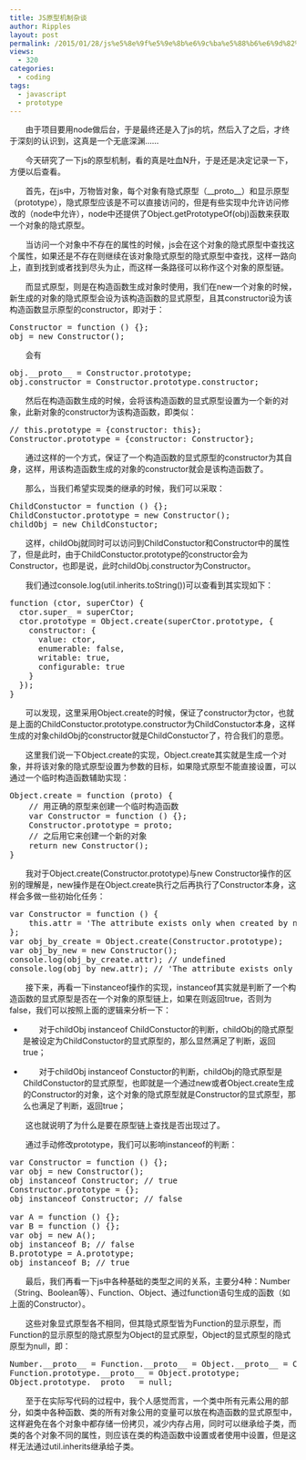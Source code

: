 ```yaml
---
title: JS原型机制杂谈
author: Ripples
layout: post
permalink: /2015/01/28/js%e5%8e%9f%e5%9e%8b%e6%9c%ba%e5%88%b6%e6%9d%82%e8%b0%88/
views:
  - 320
categories:
  - coding
tags:
  - javascript
  - prototype
---
```

<p style="text-indent: 2em;">
  由于项目要用node做后台，于是最终还是入了js的坑，然后入了之后，才终于深刻的认识到，这真是一个无底深渊……
</p>

<p style="text-indent: 2em;">
  今天研究了一下js的原型机制，看的真是吐血N升，于是还是决定记录一下，方便以后查看。
</p>

<!--more-->

<p style="text-indent: 2em;">
  首先，在js中，万物皆对象，每个对象有隐式原型（__proto__）和显示原型（prototype），隐式原型应该是不可以直接访问的，但是有些实现中允许访问修改的（node中允许），node中还提供了Object.getPrototypeOf(obj)函数来获取一个对象的隐式原型。
</p>

<p style="text-indent: 2em;">
  当访问一个对象中不存在的属性的时候，js会在这个对象的隐式原型中查找这个属性，如果还是不存在则继续在该对象隐式原型的隐式原型中查找，这样一路向上，直到找到或者找到尽头为止，而这样一条路径可以称作这个对象的原型链。
</p>

<p style="text-indent: 2em;">
  而显式原型，则是在构造函数生成对象时使用，我们在new一个对象的时候，新生成的对象的隐式原型会设为该构造函数的显式原型，且其constructor设为该构造函数显示原型的constructor，即对于：
</p>

<pre class="brush:js;toolbar:false">Constructor&nbsp;=&nbsp;function&nbsp;()&nbsp;{};
obj&nbsp;=&nbsp;new&nbsp;Constructor();</pre>

<p style="text-indent: 2em;">
  会有
</p>

<pre class="brush:js;toolbar:false">obj.__proto__&nbsp;=&nbsp;Constructor.prototype;
obj.constructor&nbsp;=&nbsp;Constructor.prototype.constructor;</pre>

<p style="text-indent: 2em;">
  然后在构造函数生成的时候，会将该构造函数的显式原型设置为一个新的对象，此新对象的constructor为该构造函数，即类似：
</p>

<pre class="brush:js;toolbar:false">//&nbsp;this.prototype&nbsp;=&nbsp;{constructor:&nbsp;this};
Constructor.prototype&nbsp;=&nbsp;{constructor:&nbsp;Constructor};</pre>

<p style="text-indent: 2em;">
  通过这样的一个方式，保证了一个构造函数的显式原型的constructor为其自身，这样，用该构造函数生成的对象的constructor就会是该构造函数了。
</p>

<p style="text-indent: 2em;">
  那么，当我们希望实现类的继承的时候，我们可以采取：
</p>

<pre class="brush:js;toolbar:false">ChildConstuctor&nbsp;=&nbsp;function&nbsp;()&nbsp;{};
ChildConstuctor.prototype&nbsp;=&nbsp;new&nbsp;Constructor();
childObj&nbsp;=&nbsp;new&nbsp;ChildConstuctor;</pre>

<p style="text-indent: 2em;">
  这样，childObj就同时可以访问到ChildConstuctor和Constructor中的属性了，但是此时，由于ChildConstuctor.prototype的constructor会为Constructor，也即是说，此时childObj.constructor为Constructor。
</p>

<p style="text-indent: 2em;">
  我们通过console.log(util.inherits.toString())可以查看到其实现如下：
</p>

<pre class="brush:js;toolbar:false">function&nbsp;(ctor,&nbsp;superCtor)&nbsp;{
&nbsp;&nbsp;ctor.super_&nbsp;=&nbsp;superCtor;
&nbsp;&nbsp;ctor.prototype&nbsp;=&nbsp;Object.create(superCtor.prototype,&nbsp;{
&nbsp;&nbsp;&nbsp;&nbsp;constructor:&nbsp;{
&nbsp;&nbsp;&nbsp;&nbsp;&nbsp;&nbsp;value:&nbsp;ctor,
&nbsp;&nbsp;&nbsp;&nbsp;&nbsp;&nbsp;enumerable:&nbsp;false,
&nbsp;&nbsp;&nbsp;&nbsp;&nbsp;&nbsp;writable:&nbsp;true,
&nbsp;&nbsp;&nbsp;&nbsp;&nbsp;&nbsp;configurable:&nbsp;true
&nbsp;&nbsp;&nbsp;&nbsp;}
&nbsp;&nbsp;});
}</pre>

<p style="text-indent: 2em;">
  可以发现，这里采用Object.create的时候，保证了constructor为ctor，也就是上面的ChildConstuctor.prototype.constructor为<span style="text-indent: 32px;">ChildConstuctor本身，这样生成的对象childObj的constructor就是<span style="text-indent: 32px;">ChildConstuctor了，符合我们的意愿。</span></span>
</p>

<p style="text-indent: 2em;">
  <span style="text-indent: 32px;"><span style="text-indent: 32px;">这里我们说一下Object.create的实现，Object.create其实就是生成一个对象，并将该对象的隐式原型设置为参数的目标，如果隐式原型不能直接设置，可以通过一个临时构造函数辅助实现：</span></span>
</p>

<pre class="brush:js;toolbar:false">Object.create&nbsp;=&nbsp;function&nbsp;(proto)&nbsp;{
&nbsp;&nbsp;&nbsp;&nbsp;//&nbsp;用正确的原型来创建一个临时构造函数
&nbsp;&nbsp;&nbsp;&nbsp;var&nbsp;Constructor&nbsp;=&nbsp;function&nbsp;()&nbsp;{};
&nbsp;&nbsp;&nbsp;&nbsp;Constructor.prototype&nbsp;=&nbsp;proto;
&nbsp;&nbsp;&nbsp;&nbsp;//&nbsp;之后用它来创建一个新的对象
&nbsp;&nbsp;&nbsp;&nbsp;return&nbsp;new&nbsp;Constructor();
}</pre>

<p style="text-indent: 2em;">
  <span style="text-indent: 32px;"><span style="text-indent: 32px;"></span></span>
</p>

<p style="text-indent: 2em;">
  我对于Object.create(Constructor.prototype)与new Constructor操作的区别的理解是，new操作是在Object.create执行之后再执行了Constructor本身，这样会多做一些初始化任务：
</p>

<pre class="brush:js;toolbar:false">var&nbsp;Constructor&nbsp;=&nbsp;function&nbsp;()&nbsp;{
&nbsp;&nbsp;&nbsp;&nbsp;this.attr&nbsp;=&nbsp;&#39;The&nbsp;attribute&nbsp;exists&nbsp;only&nbsp;when&nbsp;created&nbsp;by&nbsp;new.&#39;
};
var&nbsp;obj_by_create&nbsp;=&nbsp;Object.create(Constructor.prototype);
var&nbsp;obj_by_new&nbsp;=&nbsp;new&nbsp;Constructor();
console.log(obj_by_create.attr);&nbsp;//&nbsp;undefined
console.log(obj_by_new.attr);&nbsp;//&nbsp;&#39;The&nbsp;attribute&nbsp;exists&nbsp;only&nbsp;when&nbsp;created&nbsp;by&nbsp;new.&#39;</pre>

<p style="text-indent: 2em;">
  <span style="text-indent: 32px;"><span style="text-indent: 32px;">接下来，再看一下instanceof操作的实现，instanceof其实就是判断了一个构造函数的显式原型是否在一个对象的原型链上，如果在则返回true，否则为false，我们可以按照上面的逻辑来分析一下：</span></span>
</p>

<p style="text-indent: 2em;">
  <span style="text-indent: 32px;"><span style="text-indent: 32px;"></span></span>
</p>

<ul class=" list-paddingleft-2" style="list-style-type: disc;">
  <li>
    <p style="text-indent: 2em;">
      对于childObj instanceof ChildConstuctor的判断，childObj的隐式原型是被设定为ChildConstuctor的显式原型的，那么显然满足了判断，返回true；
    </p>
  </li>

  <li>
    <p style="text-indent: 2em;">
      对于childObj instanceof Constuctor的判断，childObj的隐式原型是ChildConstuctor的显式原型，也即就是一个通过new或者Object.create生成的Constructor的对象，这个对象的隐式原型就是Constructor的显式原型，那么也满足了判断，返回true；
    </p>
  </li>
</ul>

<p style="text-indent: 2em;">
  <span style="text-indent: 32px;"><span style="text-indent: 32px;">这也就说明了为什么是要在原型链上查找是否出现过了。</span></span>
</p>

<p style="text-indent: 2em;">
  通过手动修改prototype，我们可以影响instanceof的判断：
</p>

<pre class="brush:js;toolbar:false">var&nbsp;Constructor&nbsp;=&nbsp;function&nbsp;()&nbsp;{};
var&nbsp;obj&nbsp;=&nbsp;new&nbsp;Constructor();
obj&nbsp;instanceof&nbsp;Constructor;&nbsp;//&nbsp;true
Constructor.prototype&nbsp;=&nbsp;{};
obj&nbsp;instanceof&nbsp;Constructor;&nbsp;//&nbsp;false

var&nbsp;A&nbsp;=&nbsp;function&nbsp;()&nbsp;{};
var&nbsp;B&nbsp;=&nbsp;function&nbsp;()&nbsp;{};
var&nbsp;obj&nbsp;=&nbsp;new&nbsp;A();
obj&nbsp;instanceof&nbsp;B;&nbsp;//&nbsp;false
B.prototype&nbsp;=&nbsp;A.prototype;
obj&nbsp;instanceof&nbsp;B;&nbsp;//&nbsp;true</pre>

<p style="text-indent: 2em;">
  最后，我们再看一下js中各种基础的类型之间的关系，主要分4种：Number（String、Boolean等）、Function、Object、通过function语句生成的函数（如上面的Constructor）。
</p>

<p style="text-indent: 2em;">
  这些对象显式原型各不相同，但其隐式原型皆为Function的显示原型，而Function的显示原型的隐式原型为Object的显式原型，Object的显式原型的隐式原型为null，即：
</p>

<pre class="brush:js;toolbar:false">Number.__proto__&nbsp;=&nbsp;Function.__proto__&nbsp;=&nbsp;Object.__proto__&nbsp;=&nbsp;Constructor.__proto__&nbsp;=&nbsp;Function.prototype;
Function.prototype.__proto__&nbsp;=&nbsp;Object.prototype;
Object.prototype.__proto__&nbsp;=&nbsp;null;</pre>

<p style="text-indent: 2em;">
  至于在实际写代码的过程中，我个人感觉而言，一个类中所有元素公用的部分，如类中各种函数、类的所有对象公用的变量可以放在构造函数的显式原型中，这样避免在各个对象中都存储一份拷贝，减少内存占用，同时可以继承给子类，而类的各个对象不同的属性，则应该在类的构造函数中设置或者使用中设置，但是这样无法通过util.inherits继承给子类。
</p>
